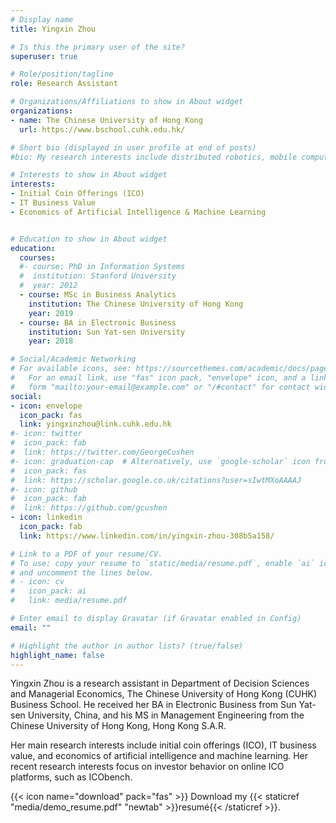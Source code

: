 ```yaml
---
# Display name
title: Yingxin Zhou

# Is this the primary user of the site?
superuser: true

# Role/position/tagline
role: Research Assistant

# Organizations/Affiliations to show in About widget
organizations:
- name: The Chinese University of Hong Kong
  url: https://www.bschool.cuhk.edu.hk/

# Short bio (displayed in user profile at end of posts)
#bio: My research interests include distributed robotics, mobile computing and programmable matter.

# Interests to show in About widget
interests:
- Initial Coin Offerings (ICO)
- IT Business Value
- Economics of Artificial Intelligence & Machine Learning


# Education to show in About widget
education:
  courses:
  #- course: PhD in Information Systems
  #  institution: Stanford University
  #  year: 2012
  - course: MSc in Business Analytics
    institution: The Chinese University of Hong Kong
    year: 2019
  - course: BA in Electronic Business
    institution: Sun Yat-sen University
    year: 2018

# Social/Academic Networking
# For available icons, see: https://sourcethemes.com/academic/docs/page-builder/#icons
#   For an email link, use "fas" icon pack, "envelope" icon, and a link in the
#   form "mailto:your-email@example.com" or "/#contact" for contact widget.
social:
- icon: envelope
  icon_pack: fas
  link: yingxinzhou@link.cuhk.edu.hk
#- icon: twitter
#  icon_pack: fab
#  link: https://twitter.com/GeorgeCushen
#- icon: graduation-cap  # Alternatively, use `google-scholar` icon from `ai` icon pack
#  icon_pack: fas
#  link: https://scholar.google.co.uk/citations?user=sIwtMXoAAAAJ
#- icon: github
#  icon_pack: fab
#  link: https://github.com/gcushen
- icon: linkedin
  icon_pack: fab
  link: https://www.linkedin.com/in/yingxin-zhou-308b5a158/

# Link to a PDF of your resume/CV.
# To use: copy your resume to `static/media/resume.pdf`, enable `ai` icons in `params.toml`, 
# and uncomment the lines below.
# - icon: cv
#   icon_pack: ai
#   link: media/resume.pdf

# Enter email to display Gravatar (if Gravatar enabled in Config)
email: ""

# Highlight the author in author lists? (true/false)
highlight_name: false
---
```


Yingxin Zhou is a research assistant in Department of Decision Sciences and Managerial Economics, The Chinese University of Hong Kong (CUHK) Business School. He received her BA in Electronic Business from Sun Yat-sen University, China, and his MS in Management Engineering from the Chinese University of Hong Kong, Hong Kong S.A.R. 

Her main research interests include initial coin offerings (ICO), IT business value, and economics of artificial intelligence and machine learning. Her recent research interests focus on investor behavior on online ICO platforms, such as ICObench.



{{< icon name="download" pack="fas" >}} Download my {{< staticref "media/demo_resume.pdf" "newtab" >}}resumé{{< /staticref >}}.
